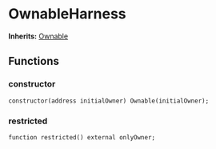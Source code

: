 # OwnableHarness
**Inherits:**
[Ownable](/lib/solady/src/auth/Ownable.sol/abstract.Ownable.md)


## Functions
### constructor


```solidity
constructor(address initialOwner) Ownable(initialOwner);
```

### restricted


```solidity
function restricted() external onlyOwner;
```

